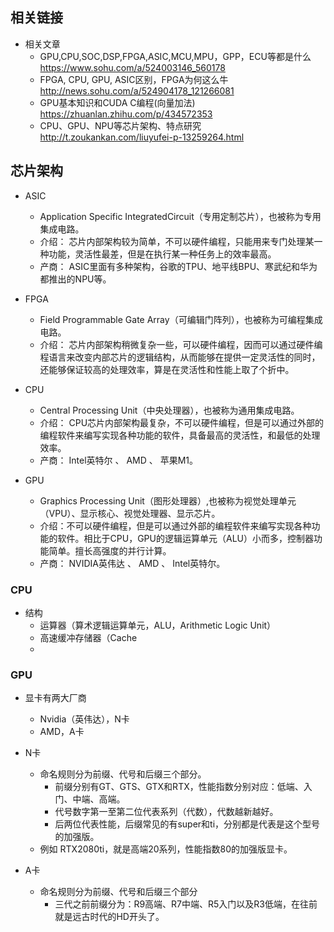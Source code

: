 ## 相关链接
- 相关文章
    - GPU,CPU,SOC,DSP,FPGA,ASIC,MCU,MPU，GPP，ECU等都是什么 https://www.sohu.com/a/524003146_560178
    - FPGA, CPU, GPU, ASIC区别，FPGA为何这么牛 http://news.sohu.com/a/524904178_121266081
    - GPU基本知识和CUDA C编程(向量加法) https://zhuanlan.zhihu.com/p/434572353
    - CPU、GPU、NPU等芯片架构、特点研究 http://t.zoukankan.com/liuyufei-p-13259264.html

## 芯片架构
- ASIC
    - Application Specific IntegratedCircuit（专用定制芯片），也被称为专用集成电路。
    - 介绍： 芯片内部架构较为简单，不可以硬件编程，只能用来专门处理某一种功能，灵活性最差，但是在执行某一种任务上的效率最高。
    - 产商： ASIC里面有多种架构，谷歌的TPU、地平线BPU、寒武纪和华为都推出的NPU等。

- FPGA
    - Field Programmable Gate Array（可编辑门阵列），也被称为可编程集成电路。
    - 介绍： 芯片内部架构稍微复杂一些，可以硬件编程，因而可以通过硬件编程语言来改变内部芯片的逻辑结构，从而能够在提供一定灵活性的同时，还能够保证较高的处理效率，算是在灵活性和性能上取了个折中。

- CPU
    - Central Processing Unit（中央处理器），也被称为通用集成电路。
    - 介绍： CPU芯片内部架构最复杂，不可以硬件编程，但是可以通过外部的编程软件来编写实现各种功能的软件，具备最高的灵活性，和最低的处理效率。
    - 产商： Intel英特尔 、 AMD 、 苹果M1。

- GPU
    - Graphics Processing Unit（图形处理器）,也被称为视觉处理单元（VPU）、显示核心、视觉处理器、显示芯片。
    - 介绍：不可以硬件编程，但是可以通过外部的编程软件来编写实现各种功能的软件。相比于CPU，GPU的逻辑运算单元（ALU）小而多，控制器功能简单。擅长高强度的并行计算。
    - 产商： NVIDIA英伟达 、 AMD 、 Intel英特尔。

### CPU
- 结构
  - 运算器（算术逻辑运算单元，ALU，Arithmetic Logic Unit）
  - 高速缓冲存储器（Cache
  - 

### GPU
- 显卡有两大厂商
    - Nvidia（英伟达），N卡
    - AMD，A卡

- N卡
    - 命名规则分为前缀、代号和后缀三个部分。
        - 前缀分别有GT、GTS、GTX和RTX，性能指数分别对应：低端、入门、中端、高端。
        - 代号数字第一至第二位代表系列（代数），代数越新越好。
        - 后两位代表性能，后缀常见的有super和ti，分别都是代表是这个型号的加强版。
    - 例如 RTX2080ti，就是高端20系列，性能指数80的加强版显卡。

- A卡
    - 命名规则分为前缀、代号和后缀三个部分
        - 三代之前前缀分为：R9高端、R7中端、R5入门以及R3低端，在往前就是远古时代的HD开头了。